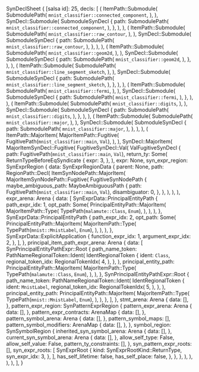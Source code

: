 SynDeclSheet {
    [salsa id]: 25,
    decls: [
        (
            ItemPath::Submodule(
                SubmodulePath(
                    `mnist_classifier::connected_component`,
                ),
            ),
            SynDecl::Submodule(
                SubmoduleSynDecl {
                    path: SubmodulePath(
                        `mnist_classifier::connected_component`,
                    ),
                },
            ),
        ),
        (
            ItemPath::Submodule(
                SubmodulePath(
                    `mnist_classifier::raw_contour`,
                ),
            ),
            SynDecl::Submodule(
                SubmoduleSynDecl {
                    path: SubmodulePath(
                        `mnist_classifier::raw_contour`,
                    ),
                },
            ),
        ),
        (
            ItemPath::Submodule(
                SubmodulePath(
                    `mnist_classifier::geom2d`,
                ),
            ),
            SynDecl::Submodule(
                SubmoduleSynDecl {
                    path: SubmodulePath(
                        `mnist_classifier::geom2d`,
                    ),
                },
            ),
        ),
        (
            ItemPath::Submodule(
                SubmodulePath(
                    `mnist_classifier::line_segment_sketch`,
                ),
            ),
            SynDecl::Submodule(
                SubmoduleSynDecl {
                    path: SubmodulePath(
                        `mnist_classifier::line_segment_sketch`,
                    ),
                },
            ),
        ),
        (
            ItemPath::Submodule(
                SubmodulePath(
                    `mnist_classifier::fermi`,
                ),
            ),
            SynDecl::Submodule(
                SubmoduleSynDecl {
                    path: SubmodulePath(
                        `mnist_classifier::fermi`,
                    ),
                },
            ),
        ),
        (
            ItemPath::Submodule(
                SubmodulePath(
                    `mnist_classifier::digits`,
                ),
            ),
            SynDecl::Submodule(
                SubmoduleSynDecl {
                    path: SubmodulePath(
                        `mnist_classifier::digits`,
                    ),
                },
            ),
        ),
        (
            ItemPath::Submodule(
                SubmodulePath(
                    `mnist_classifier::major`,
                ),
            ),
            SynDecl::Submodule(
                SubmoduleSynDecl {
                    path: SubmodulePath(
                        `mnist_classifier::major`,
                    ),
                },
            ),
        ),
        (
            ItemPath::MajorItem(
                MajorItemPath::Fugitive(
                    FugitivePath(`mnist_classifier::main`, `Val`),
                ),
            ),
            SynDecl::MajorItem(
                MajorItemSynDecl::Fugitive(
                    FugitiveSynDecl::Val(
                        ValFugitiveSynDecl {
                            path: FugitivePath(`mnist_classifier::main`, `Val`),
                            return_ty: Some(
                                ReturnTypeBeforeEqSyndicate {
                                    expr: 3,
                                },
                            ),
                            expr: None,
                            syn_expr_region: SynExprRegion {
                                data: SynExprRegionData {
                                    parent: None,
                                    path: RegionPath::Decl(
                                        ItemSynNodePath::MajorItem(
                                            MajorItemSynNodePath::Fugitive(
                                                FugitiveSynNodePath {
                                                    maybe_ambiguous_path: MaybeAmbiguousPath {
                                                        path: FugitivePath(`mnist_classifier::main`, `Val`),
                                                        disambiguator: 0,
                                                    },
                                                },
                                            ),
                                        ),
                                    ),
                                    expr_arena: Arena {
                                        data: [
                                            SynExprData::PrincipalEntityPath {
                                                path_expr_idx: 1,
                                                opt_path: Some(
                                                    PrincipalEntityPath::MajorItem(
                                                        MajorItemPath::Type(
                                                            TypePath(`malamute::Class`, `Enum`),
                                                        ),
                                                    ),
                                                ),
                                            },
                                            SynExprData::PrincipalEntityPath {
                                                path_expr_idx: 2,
                                                opt_path: Some(
                                                    PrincipalEntityPath::MajorItem(
                                                        MajorItemPath::Type(
                                                            TypePath(`mnist::MnistLabel`, `Enum`),
                                                        ),
                                                    ),
                                                ),
                                            },
                                            SynExprData::ExplicitApplication {
                                                function_expr_idx: 1,
                                                argument_expr_idx: 2,
                                            },
                                        ],
                                    },
                                    principal_item_path_expr_arena: Arena {
                                        data: [
                                            SynPrincipalEntityPathExpr::Root {
                                                path_name_token: PathNameRegionalToken::Ident(
                                                    IdentRegionalToken {
                                                        ident: `Class`,
                                                        regional_token_idx: RegionalTokenIdx(
                                                            4,
                                                        ),
                                                    },
                                                ),
                                                principal_entity_path: PrincipalEntityPath::MajorItem(
                                                    MajorItemPath::Type(
                                                        TypePath(`malamute::Class`, `Enum`),
                                                    ),
                                                ),
                                            },
                                            SynPrincipalEntityPathExpr::Root {
                                                path_name_token: PathNameRegionalToken::Ident(
                                                    IdentRegionalToken {
                                                        ident: `MnistLabel`,
                                                        regional_token_idx: RegionalTokenIdx(
                                                            5,
                                                        ),
                                                    },
                                                ),
                                                principal_entity_path: PrincipalEntityPath::MajorItem(
                                                    MajorItemPath::Type(
                                                        TypePath(`mnist::MnistLabel`, `Enum`),
                                                    ),
                                                ),
                                            },
                                        ],
                                    },
                                    stmt_arena: Arena {
                                        data: [],
                                    },
                                    pattern_expr_region: SynPatternExprRegion {
                                        pattern_expr_arena: Arena {
                                            data: [],
                                        },
                                        pattern_expr_contracts: ArenaMap {
                                            data: [],
                                        },
                                        pattern_symbol_arena: Arena {
                                            data: [],
                                        },
                                        pattern_symbol_maps: [],
                                        pattern_symbol_modifiers: ArenaMap {
                                            data: [],
                                        },
                                    },
                                    symbol_region: SynSymbolRegion {
                                        inherited_syn_symbol_arena: Arena {
                                            data: [],
                                        },
                                        current_syn_symbol_arena: Arena {
                                            data: [],
                                        },
                                        allow_self_type: False,
                                        allow_self_value: False,
                                        pattern_ty_constraints: [],
                                    },
                                    syn_pattern_expr_roots: [],
                                    syn_expr_roots: [
                                        SynExprRoot {
                                            kind: SynExprRootKind::ReturnType,
                                            syn_expr_idx: 3,
                                        },
                                    ],
                                    has_self_lifetime: false,
                                    has_self_place: false,
                                },
                            },
                        },
                    ),
                ),
            ),
        ),
    ],
}